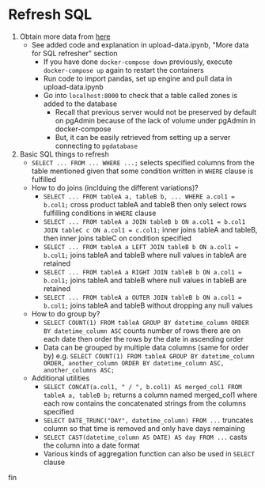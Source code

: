 # Refresh SQL

1. Obtain more data from [here](https://s3.amazonaws.com/nyc-tlc/misc/taxi+_zone_lookup.csv)
    - See added code and explanation in upload-data.ipynb, "More data for SQL refresher" section
      - If you have done `docker-compose down` previously, execute `docker-compose up` again to restart the containers
      - Run code to import pandas, set up engine and pull data in upload-data.ipynb
      - Go into `localhost:8000` to check that a table called zones is added to the database
        - Recall that previous server would not be preserved by default on pgAdmin because of the lack of volume under pgAdmin in docker-compose
        - But, it can be easily retrieved from setting up a server connecting to `pgdatabase` 
2. Basic SQL things to refresh
    - `SELECT ... FROM ... WHERE ...;` selects specified columns from the table mentioned given that some condition written in `WHERE` clause is fulfilled
    - How to do joins (inclduing the different variations)?
      - `SELECT ... FROM tableA a, tableB b, ... WHERE a.col1 = b.col1;` cross product tableA and tableB then only select rows fulfilling conditions in `WHERE` clause
      - `SELECT ... FROM tableA a JOIN tableB b ON a.col1 = b.col1 JOIN tableC c ON a.col1 = c.col1;` inner joins tableA and tableB, then inner joins tableC on condition specified
      - `SELECT ... FROM tableA a LEFT JOIN tableB b ON a.col1 = b.col1;` joins tableA and tableB where null values in tableA are retained
      - `SELECT ... FROM tableA a RIGHT JOIN tableB b ON a.col1 = b.col1;` joins tableA and tableB where null values in tableB are retained
      - `SELECT ... FROM tableA a OUTER JOIN tableB b ON a.col1 = b.col1;` joins tableA and tableB without dropping any null values
    - How to do group by?
      - `SELECT COUNT(1) FROM tableA GROUP BY datetime_column ORDER BY datetime_column ASC` counts number of rows there are on each date then order the rows by the date in ascending order
      - Data can be grouped by multiple data columns (same for order by) e.g. `SELECT COUNT(1) FROM tableA GROUP BY datetime_column ORDER, another_column ORDER BY datetime_column ASC, another_columns ASC;`
    - Additional utilities
      - `SELECT CONCAT(a.col1, " / ", b.col1) AS merged_col1 FROM tableA a, tableB b;` returns a column named merged_col1 where each row contains the concatenated strings from the columns specified
      - `SELECT DATE_TRUNC("DAY", datetime_column) FROM ...` truncates column so that time is removed and only have days remaining
      - `SELECT CAST(datetime_column AS DATE) AS day FROM ...` casts the column into a date format
      - Various kinds of aggregation function can also be used in `SELECT` clause

fin
